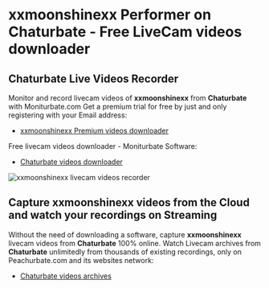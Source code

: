 # xxmoonshinexx Performer on Chaturbate - Free LiveCam videos downloader

## Chaturbate Live Videos Recorder

Monitor and record livecam videos of **xxmoonshinexx** from **Chaturbate** with Moniturbate.com
Get a premium trial for free by just and only registering with your Email address:
* [xxmoonshinexx Premium videos downloader](https://moniturbate.com/request-demo-licence-key.html)

Free livecam videos downloader - Moniturbate Software:
* [Chaturbate videos downloader](https://moniturbate.com/moniturbate-download-software.html)

![xxmoonshinexx livecam videos recorder](https://peachurnet.com/templates/moniturbate-software.png)


## Capture xxmoonshinexx videos from the Cloud and watch your recordings on Streaming

Without the need of downloading a software, capture **xxmoonshinexx** livecam videos from **Chaturbate** 100% online.
Watch Livecam archives from **Chaturbate** unlimitedly from thousands of existing recordings, only on Peachurbate.com and its websites network:
* [Chaturbate videos archives](https://peachurnet.com/)